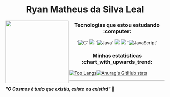 
<p align="center">
  <h1 align="center">Ryan Matheus da Silva Leal</h1>
 
<img align="left" height="200" src="https://media.giphy.com/media/ao9DUiTKH60XS/giphy.gif"/>

 <h3 align="center"> Tecnologias que estou estudando :computer:</h3>


 
<p align="center">
  `<img alt="C" src="https://img.shields.io/badge/c-%2300599C.svg?&style=for-the-badge&logo=c&logoColor=white"/>`
   <img src="https://img.shields.io/badge/Python-14354C?style=for-the-badge&logo=python&logoColor=white"></img>
   `<img alt="Java" src="https://img.shields.io/badge/java-%23ED8B00.svg?&style=for-the-badge&logo=java&logoColor=white"/>`
 <img src="https://img.shields.io/badge/HTML5-E34F26?style=for-the-badge&logo=html5&logoColor=white"></img>
  <img src="https://img.shields.io/badge/CSS3-1572B6?style=for-the-badge&logo=css3&logoColor=white"><img>
  `<img alt="JavaScript" src="https://img.shields.io/badge/javascript-%23323330.svg?&style=for-the-badge&logo=javascript&logoColor=%23F7DF1E"/>`
  
<h3 align="center">Minhas estatisticas :chart_with_upwards_trend:</h3>

<p align="center">



[
![Top Langs](https://github-readme-stats.vercel.app/api/top-langs/?username=ryan-leal&layout=compact&theme=tokyonight)![Anurag's GitHub stats](https://github-readme-stats.vercel.app/api?username=ryan-leal&count_private=true&show_icons=true&theme=tokyonight)](https://github.com/anuraghazra/github-readme-stats)

---
</p>


#### _"O Cosmos é tudo que existiu, existe ou existirá"_ 🌌

